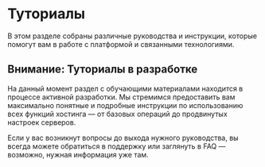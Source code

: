 # Туториалы

В этом разделе собраны различные руководства и инструкции, которые помогут вам в работе с платформой и связанными технологиями.

## Внимание: Туториалы в разработке
На данный момент раздел с обучающими материалами находится в процессе активной разработки. Мы стремимся предоставить вам максимально понятные и подробные инструкции по использованию всех функций хостинга — от базовых операций до продвинутых настроек серверов.

Если у вас возникнут вопросы до выхода нужного руководства, вы всегда можете обратиться в поддержку или заглянуть в FAQ — возможно, нужная информация уже там.